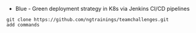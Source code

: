 - Blue - Green deployment strategy in K8s via Jenkins CI/CD pipelines
```
git clone https://github.com/ngtrainings/teamchallenges.git
add commands
```
